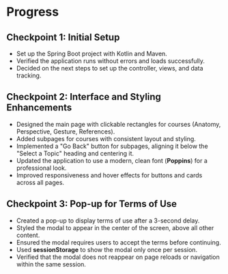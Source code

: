 # Progress

## Checkpoint 1: Initial Setup
- Set up the Spring Boot project with Kotlin and Maven.
- Verified the application runs without errors and loads successfully.
- Decided on the next steps to set up the controller, views, and data tracking.

## Checkpoint 2: Interface and Styling Enhancements
- Designed the main page with clickable rectangles for courses (Anatomy, Perspective, Gesture, References).
- Added subpages for courses with consistent layout and styling.
- Implemented a "Go Back" button for subpages, aligning it below the "Select a Topic" heading and centering it.
- Updated the application to use a modern, clean font (**Poppins**) for a professional look.
- Improved responsiveness and hover effects for buttons and cards across all pages.

## Checkpoint 3: Pop-up for Terms of Use
- Created a pop-up to display terms of use after a 3-second delay.
- Styled the modal to appear in the center of the screen, above all other content.
- Ensured the modal requires users to accept the terms before continuing.
- Used **sessionStorage** to show the modal only once per session.
- Verified that the modal does not reappear on page reloads or navigation within the same session.